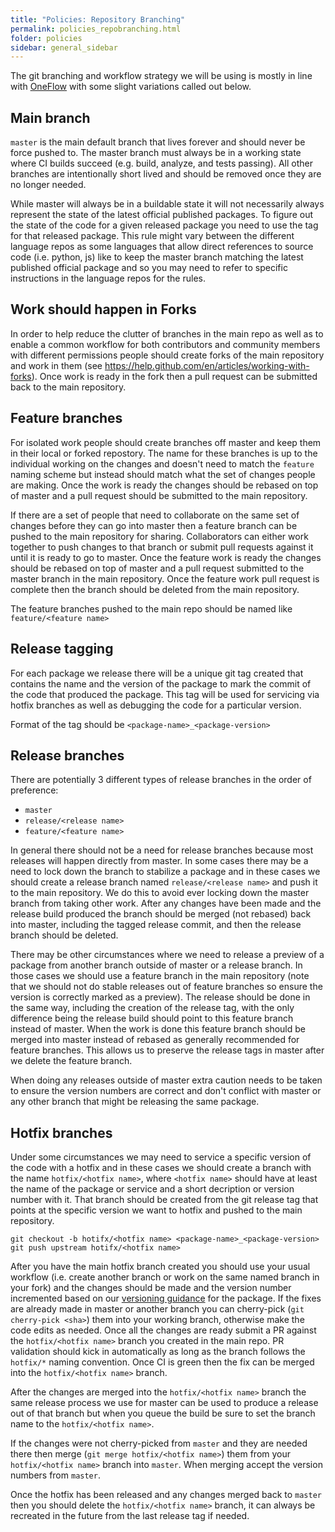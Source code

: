 ```yaml
---
title: "Policies: Repository Branching"
permalink: policies_repobranching.html
folder: policies
sidebar: general_sidebar
---
```


The git branching and workflow strategy we will be using is mostly in line with [OneFlow](https://www.endoflineblog.com/oneflow-a-git-branching-model-and-workflow) with some slight variations called out below.

## Main branch

`master` is the main default branch that lives forever and should never be force pushed to. The master branch must always be in a working state where CI builds succeed (e.g. build, analyze, and tests passing).  All other branches are intentionally short lived and should be removed once they are no longer needed.

While master will always be in a buildable state it will not necessarily always represent the state of the latest official published packages. To figure out the state of the code for a given released package you need to use the tag for that released package. This rule might vary between the different language repos as some languages that allow direct references to source code (i.e. python, js) like to keep the master branch matching the latest published official package and so you may need to refer to specific instructions in the language repos for the rules.

## Work should happen in Forks

In order to help reduce the clutter of branches in the main repo as well as to enable a common workflow for both contributors and community members with different permissions people should create forks of the main repository and work in them (see https://help.github.com/en/articles/working-with-forks). Once work is ready in the fork then a pull request can be submitted back to the main repository.

## Feature branches

For isolated work people should create branches off master and keep them in their local or forked repostory. The name for these branches is up to the individual working on the changes and doesn't need to match the `feature` naming scheme but instead should match what the set of changes people are making. Once the work is ready the changes should be rebased on top of master and a pull request should be submitted to the main repository.

If there are a set of people that need to collaborate on the same set of changes before they can go into master then a feature branch can be pushed to the main repository for sharing. Collaborators can either work together to push changes to that branch or submit pull requests against it until it is ready to go to master. Once the feature work is ready the changes should be rebased on top of master and a pull request submitted to the master branch in the main repository. Once the feature work pull request is complete then the branch should be deleted from the main repository.

The feature branches pushed to the main repo should be named like `feature/<feature name>`

## Release tagging

For each package we release there will be a unique git tag created that contains the name and the version of the package to mark the commit of the code that produced the package. This tag will be used for servicing via hotfix branches as well as debugging the code for a particular version.

Format of the tag should be `<package-name>_<package-version>`

## Release branches

There are potentially 3 different types of release branches in the order of preference:
 - `master`
 - `release/<release name>`
 - `feature/<feature name>`

In general there should not be a need for release branches because most releases will happen directly from master. In some cases there may be a need to lock down the branch to stabilize a package and in these cases we should create a release branch named `release/<release name>` and push it to the main repository. We do this to avoid ever locking down the master branch from taking other work. After any changes have been made and the release build produced the branch should be merged (not rebased) back into master, including the tagged release commit, and then the release branch should be deleted.

There may be other circumstances where we need to release a preview of a package from another branch outside of master or a release branch. In those cases we should use a feature branch in the main repository (note that we should not do stable releases out of feature branches so ensure the version is correctly marked as a preview). The release should be done in the same way, including the creation of the release tag, with the only difference being the release build should point to this feature branch instead of master. When the work is done this feature branch should be merged into master instead of rebased as generally recommended for feature branches. This allows us to preserve the release tags in master after we delete the feature branch.

When doing any releases outside of master extra caution needs to be taken to ensure the version numbers are correct and don't conflict with master or any other branch that might be releasing the same package.

## Hotfix branches

Under some circumstances we may need to service a specific version of the code with a hotfix and in these cases we should create a branch with the name `hotfix/<hotfix name>`, where `<hotfix name>` should have at least the name of the package or service and a short decription or version number with it. That branch should be created from the git release tag that points at the specific version we want to hotfix and pushed to the main repository.

```
git checkout -b hotifx/<hotfix name> <package-name>_<package-version>
git push upstream hotifx/<hotfix name>
```

After you have the main hotfix branch created you should use your usual workflow (i.e. create another branch or work on the same named branch in your fork) and the changes should be made and the version number incremented based on our [versioning guidance](releases.md#package-versioning) for the package. If the fixes are already made in master or another branch you can cherry-pick (`git cherry-pick <sha>`) them into your working branch, otherwise make the code edits as needed. Once all the changes are ready submit a PR against the `hotfix/<hotfix name>` branch you created in the main repo. PR validation should kick in automatically as long as the branch follows the `hotfix/*` naming convention. Once CI is green then the fix can be merged into the `hotfix/<hotfix name>` branch. 

After the changes are merged into the `hotfix/<hotfix name>` branch the same release process we use for master can be used to produce a release out of that branch but when you queue the build be sure to set the branch name to the `hotfix/<hotfix name>`. 

If the changes were not cherry-picked from `master` and they are needed there then merge (`git merge hotfix/<hotfix name>`) them from your `hotfix/<hotfix name>` branch into `master`. When merging accept the version numbers from `master`. 

Once the hotfix has been released and any changes merged back to `master` then you should delete the `hotfix/<hotfix name>` branch, it can always be recreated in the future from the last release tag if needed. 

